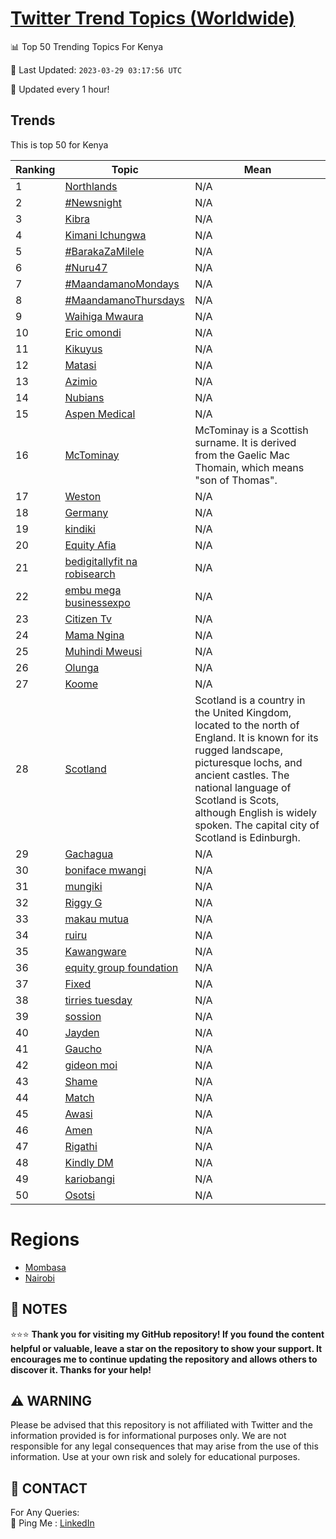[Twitter Trend Topics (Worldwide)](https://github.com/ErcinDedeoglu/Twitter-Trend-Topics)
==========


📊 Top 50 Trending Topics For Kenya

📆 Last Updated: `2023-03-29 03:17:56 UTC`

🔧 Updated every 1 hour!


## Trends

This is top 50 for Kenya

| Ranking | Topic | Mean |
| ------- | ------------ | ------------ |
| 1 | [Northlands](http://twitter.com/search?q=Northlands) | N/A |
| 2 | [#Newsnight](http://twitter.com/search?q=%23Newsnight) | N/A |
| 3 | [Kibra](http://twitter.com/search?q=Kibra) | N/A |
| 4 | [Kimani Ichungwa](http://twitter.com/search?q=Kimani+Ichungwa) | N/A |
| 5 | [#BarakaZaMilele](http://twitter.com/search?q=%23BarakaZaMilele) | N/A |
| 6 | [#Nuru47](http://twitter.com/search?q=%23Nuru47) | N/A |
| 7 | [#MaandamanoMondays](http://twitter.com/search?q=%23MaandamanoMondays) | N/A |
| 8 | [#MaandamanoThursdays](http://twitter.com/search?q=%23MaandamanoThursdays) | N/A |
| 9 | [Waihiga Mwaura](http://twitter.com/search?q=Waihiga+Mwaura) | N/A |
| 10 | [Eric omondi](http://twitter.com/search?q=Eric+omondi) | N/A |
| 11 | [Kikuyus](http://twitter.com/search?q=Kikuyus) | N/A |
| 12 | [Matasi](http://twitter.com/search?q=Matasi) | N/A |
| 13 | [Azimio](http://twitter.com/search?q=Azimio) | N/A |
| 14 | [Nubians](http://twitter.com/search?q=Nubians) | N/A |
| 15 | [Aspen Medical](http://twitter.com/search?q=Aspen+Medical) | N/A |
| 16 | [McTominay](http://twitter.com/search?q=McTominay) | McTominay is a Scottish surname. It is derived from the Gaelic Mac Thomain, which means "son of Thomas". |
| 17 | [Weston](http://twitter.com/search?q=Weston) | N/A |
| 18 | [Germany](http://twitter.com/search?q=Germany) | N/A |
| 19 | [kindiki](http://twitter.com/search?q=kindiki) | N/A |
| 20 | [Equity Afia](http://twitter.com/search?q=Equity+Afia) | N/A |
| 21 | [bedigitallyfit na robisearch](http://twitter.com/search?q=bedigitallyfit+na+robisearch) | N/A |
| 22 | [embu mega businessexpo](http://twitter.com/search?q=embu+mega+businessexpo) | N/A |
| 23 | [Citizen Tv](http://twitter.com/search?q=Citizen+Tv) | N/A |
| 24 | [Mama Ngina](http://twitter.com/search?q=Mama+Ngina) | N/A |
| 25 | [Muhindi Mweusi](http://twitter.com/search?q=Muhindi+Mweusi) | N/A |
| 26 | [Olunga](http://twitter.com/search?q=Olunga) | N/A |
| 27 | [Koome](http://twitter.com/search?q=Koome) | N/A |
| 28 | [Scotland](http://twitter.com/search?q=Scotland) | Scotland is a country in the United Kingdom, located to the north of England. It is known for its rugged landscape, picturesque lochs, and ancient castles. The national language of Scotland is Scots, although English is widely spoken. The capital city of Scotland is Edinburgh. |
| 29 | [Gachagua](http://twitter.com/search?q=Gachagua) | N/A |
| 30 | [boniface mwangi](http://twitter.com/search?q=boniface+mwangi) | N/A |
| 31 | [mungiki](http://twitter.com/search?q=mungiki) | N/A |
| 32 | [Riggy G](http://twitter.com/search?q=Riggy+G) | N/A |
| 33 | [makau mutua](http://twitter.com/search?q=makau+mutua) | N/A |
| 34 | [ruiru](http://twitter.com/search?q=ruiru) | N/A |
| 35 | [Kawangware](http://twitter.com/search?q=Kawangware) | N/A |
| 36 | [equity group foundation](http://twitter.com/search?q=equity+group+foundation) | N/A |
| 37 | [Fixed](http://twitter.com/search?q=Fixed) | N/A |
| 38 | [tirries tuesday](http://twitter.com/search?q=tirries+tuesday) | N/A |
| 39 | [sossion](http://twitter.com/search?q=sossion) | N/A |
| 40 | [Jayden](http://twitter.com/search?q=Jayden) | N/A |
| 41 | [Gaucho](http://twitter.com/search?q=Gaucho) | N/A |
| 42 | [gideon moi](http://twitter.com/search?q=gideon+moi) | N/A |
| 43 | [Shame](http://twitter.com/search?q=Shame) | N/A |
| 44 | [Match](http://twitter.com/search?q=Match) | N/A |
| 45 | [Awasi](http://twitter.com/search?q=Awasi) | N/A |
| 46 | [Amen](http://twitter.com/search?q=Amen) | N/A |
| 47 | [Rigathi](http://twitter.com/search?q=Rigathi) | N/A |
| 48 | [Kindly DM](http://twitter.com/search?q=Kindly+DM) | N/A |
| 49 | [kariobangi](http://twitter.com/search?q=kariobangi) | N/A |
| 50 | [Osotsi](http://twitter.com/search?q=Osotsi) | N/A |



# Regions

* [Mombasa](</Kenya/Mombasa.md>)
* [Nairobi](</Kenya/Nairobi.md>)



## 📝 NOTES

⭐⭐⭐ **Thank you for visiting my GitHub repository! If you found the content helpful or valuable, leave a star on the repository to show your support. It encourages me to continue updating the repository and allows others to discover it. Thanks for your help!**


## ⚠️ WARNING

Please be advised that this repository is not affiliated with Twitter and the information provided is for informational purposes only. We are not responsible for any legal consequences that may arise from the use of this information. Use at your own risk and solely for educational purposes.


## 📨 CONTACT

 For Any Queries:  
            🏓 Ping Me : [LinkedIn](https://www.linkedin.com/in/ercindedeoglu/)
